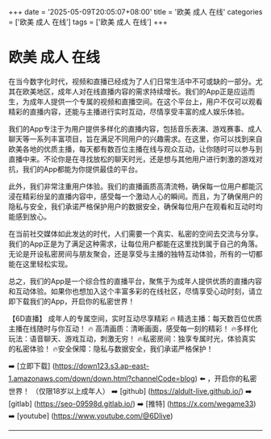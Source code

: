 +++
date = '2025-05-09T20:05:07+08:00'
title = '欧美 成人 在线'
categories = ['欧美 成人 在线']
tags = ['欧美 成人 在线']
+++

# 欧美 成人 在线

在当今数字化时代，视频和直播已经成为了人们日常生活中不可或缺的一部分。尤其在欧美地区，成年人对在线直播内容的需求持续增长。我们的App正是应运而生，为成年人提供一个专属的视频和直播空间。在这个平台上，用户不仅可以观看精彩的直播内容，还能与主播进行实时互动，尽情享受丰富的成人娱乐体验。

我们的App专注于为用户提供多样化的直播内容，包括音乐表演、游戏赛事、成人聊天等一系列丰富项目，旨在满足不同用户的兴趣需求。在这里，你可以找到来自欧美各地的优质主播，每天都有数百位主播在线与观众互动，让你随时可以参与到直播中来。不论你是在寻找放松的聊天时光，还是想与其他用户进行刺激的游戏对抗，我们的App都能为你提供最佳的平台。

此外，我们非常注重用户体验。我们的直播画质高清流畅，确保每一位用户都能沉浸在精彩纷呈的直播内容中，感受每一个激动人心的瞬间。而且，为了确保用户的隐私与安全，我们承诺严格保护用户的数据安全，确保每位用户在观看和互动时均能感到放心。

在当前社交媒体如此发达的时代，人们需要一个真实、私密的空间去交流与分享。我们的App正是为了满足这种需求，让每位用户都能在这里找到属于自己的角落。无论是开设私密房间与朋友聚会，还是享受与主播的独特互动体验，所有的一切都能在这里轻松实现。

总之，我们的App是一个综合性的直播平台，聚焦于为成年人提供优质的直播内容和互动体验。如果你也想加入这个丰富多彩的在线社区，尽情享受心动时刻，请立即下载我们的App，开启你的私密世界！

【6D直播】
成年人的专属空间，实时互动尽享精彩
🔥 精选主播：每天数百位优质主播在线随时与你互动！
🔥 高清画质：清晰画面，感受每一刻的精彩！
🔥多样化玩法：语音聊天、游戏互动，刺激无穷！
🔥私密房间：独享专属时光，体验真实的私密体验！
🔥安全保障：隐私与数据安全，我们承诺严格保护！

➡️ [立即下载] (https://down123.s3.ap-east-1.amazonaws.com/down/down.html?channelCode=blog) ⬅️ ，开启你的私密世界！
（仅限18岁以上成年人）
➡️ [github] (https://aldult-live.github.io/)
➡️ [gitlab] (https://seo-09598d.gitlab.io/)
➡️ [推特] (https://x.com/wegame33)
➡️ [youtube] (https://www.youtube.com/@6Dlive)

---
